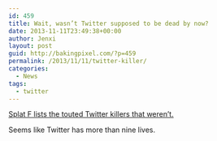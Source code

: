```yaml
---
id: 459
title: Wait, wasn’t Twitter supposed to be dead by now?
date: 2013-11-11T23:49:38+00:00
author: Jenxi
layout: post
guid: http://bakingpixel.com/?p=459
permalink: /2013/11/11/twitter-killer/
categories:
  - News
tags:
  - twitter
---
```

[Splat F lists the touted Twitter killers that weren’t.](http://www.splatf.com/2011/09/twitter-100-million/)

Seems like Twitter has more than nine lives.